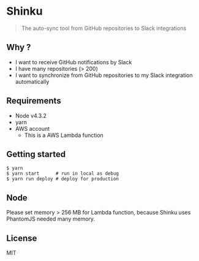 # Shinku
> The auto-sync tool from GitHub repositories to Slack integrations

## Why ?
- I want to receive GitHub notifications by Slack
- I have many repositories (> 200)
- I want to synchronize from GitHub repositories to my Slack integration automatically

## Requirements
- Node v4.3.2
- yarn
- AWS account
  - This is a AWS Lambda function

## Getting started

```
$ yarn
$ yarn start      # run in local as debug
$ yarn run deploy # deploy for production
```

## Node
Please set memory > 256 MB for Lambda function, because Shinku uses PhantomJS  needed many memory.

## License
MIT
